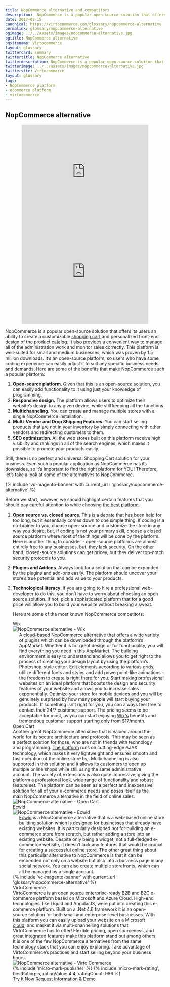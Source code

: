```yaml
---
title: NopCommerce alternative and competitors
description:  NopCommerce is a popular open-source solution that offers its users an ability to create a customizable shopping cart and personalized front-end design of the product catalog. What are the main NopCommerce competitors and alternatives?
date: 2017-08-15
canonical: https://virtocommerce.com/glossary/nopcommerce-alternative
permalink: glossary/nopcommerce-alternative
ogimage: ../../assets/images/nopcommerce-alternative.jpg
ogtitle: NopCommerce alternative
ogsitename: Virtocommerce
layout: glossary
twittercard: summary
twittertitle: NopCommerce alternative
twitterdescription: NopCommerce is a popular open-source solution that offers its users an ability to create a customizable shopping cart and personalized front-end design of the product catalog.
twitterimage: ../../assets/images/nopcommerce-alternative.jpg
twittersite: Virtocommerce
layout: glossary
tags:
- NopCommerce platform
- ecommerce platform
- virtocommerce
---
```

<section itemscope itemtype="http://schema.org/Article">
    <meta itemprop="author" content="Virtocommerce">
    <meta itemprop="datePublished" content="2017-08-15">
    <meta itemprop="dateModified" content="2018-02-22">
    <div itemprop="articleBody" class="business-cnt">
        <div itemprop="mainEntityOfPage" class="head __cart">
            <h1 itemprop="headline" class="title">NopCommerce alternative</h1>
        </div>
        <div style="text-align: center;">
            <iframe width="400" height="315" src="https://www.youtube.com/embed/QpRG-HOlrbc?ecver=1" frameborder="0" allowfullscreen></iframe>
            <iframe width="400" height="315" src="https://www.youtube.com/embed/22BMH86RQys?ecver=1" frameborder="0" allowfullscreen></iframe>
        </div>
        <div class="text">
            <p> NopCommerce is a popular open-source solution that offers its users an ability to create a customizable <a href="{{ '/glossary/hosted-shopping-cart' | absolute_url }}">shopping cart</a> and personalized front-end design of the product <a href="{{ '/glossary/punchout-catalog' | absolute_url }}">catalog</a>. It also provides a convenient way to manage all of the administration work and monitor sales correctly. This platform is well-suited for small and medium businesses, which was proven by 1.5 million downloads.  It’s an open-source platform, so users who have  some coding experience can easily adjust it to suit any specific business needs and demands.  Here are some of the benefits that make NopCommerce such a popular platform:</p>
            <ol>
                <li><strong> Open-source platform. </strong> Given that this is an open-source solution, you can easily add functionality to it using just your knowledge of programming. </li>
                <li><strong> Responsive design.</strong> The platform allows users to optimize their website’s design to any given device, while still keeping all the functions. </li>
                <li><strong> Multichanneling.</strong> You can create and manage multiple stores with a single NopCommerce installation. </li>
                <li><strong> Multi-Vendor and Drop Shipping Features. </strong> You can start selling products that are not in your inventory by simply connecting with other vendors and redirecting customers to them.</li>
                <li><strong> SEO optimization. </strong> All the web stores built on this platform receive high visibility and rankings in all of the search engines, which makes it possible to promote your products easily.</li>
                </ol>
                </div>
        <div class="text">
            <p>Still, there is no perfect and universal Shopping Cart solution for your business. Even such a popular application as NopCommerce has its downsides, so it’s important to find the right platform for YOU! Therefore, let’s take a look at some of the alternatives to NopCommerce. </p>
            {% include 'vc-magento-banner' with current_url : 'glossary/nopcommerce-alternative' %}
            <p>Before we start, however, we should highlight certain features that you should pay careful attention to while choosing <a href="{{ '/glossary/best-ecommerce-platforms' | absolute_url }}">the best platform</a>. </p>
            <ol>
                <li><strong> Open source vs. closed source.  </strong> This is a debate that has been held for too long, but it essentially comes down to one simple thing: if coding is a no-brainer to you, choose open-source and customize the store in any way you desire, but, if coding is not your primary skill, choose a closed source platform where most of the things will be done by the platform. Here is another thing to consider - open-source platforms are almost entirely free to any businesses, but, they lack security. On the other hand, closed-source solutions can get pricey, but they deliver top-notch security protocols to you.</p>
                <li><strong> Plugins and Addons. </strong> Always look for a solution that can be expanded by the plugins and add-ons easily. The platform should uncover your store’s true potential and add value to your products. </p>
                <li>
                    <strong> Technological literacy. </strong> If you are going to hire a professional web-developer to do this, you don’t have to worry about choosing an open source solution. If not, pick a sophisticated platform that for a good price will allow you to build your website without breaking a sweat. </p>
                    <p>Here are some of the most known NopCommerce competitors:</p>
                    <div class="section-title">Wix</div>
                    <div class="col-w">
                        <div class="col __col-30">
                            <img alt="NopCommerce alternative - Wix" src="assets/images/wix.jpg" />
                        </div>
                        <div class="col __col-70 text" style="margin-top: 0; padding-left: 20px;">
                            A <a href="{{ '/glossary/cloud-ecommerce-solution' | absolute_url }}">cloud-based</a> NopCommerce alternative that offers a wide variety of plugins which can be downloaded through the platform’s AppMarket. Whether it is for great design or for functionality, you will find everything you need in this AppMarket.  The building environment is easy to understand and allows you to get right to the process of creating your design layout by using the platform’s Photoshop-style editor. Edit elements according to various grids, utilize different fonts and styles and add powerpoint-like animations – the freedom to create is right there for you. Start making professional websites on an ideal platform that boosts the design and security features of your website and allows you to increase sales exponentially. Optimize your store for mobile devices and you will be genuinely surprised by how many people will start buying your products. If something isn’t right for you, you can always feel free to contact their 24/7 customer support. The pricing seems to be acceptable for most, as you can start enjoying <a href="https://www.wix.com/" rel="nofollow">Wix's</a> benefits and tremendous customer support starting only from $17/month.
                        </div>
                    </div>
                    <div class="section-title">Open Cart</div>
                    <div class="col-w">
                        <div class="col __col-70 text" style="margin-top: 0; padding-right: 20px;">
                            Another great NopCommerce alternative that is valued around the world for its secure architecture and protocols. This may be seen as a perfect solution for those, who are not in friends with technology and programming. <a href="https://www.opencart.com/" rel="nofollow">The platform</a> runs on cutting-edge AJAX technology, which makes it very lightweight and ensures smooth and fast operation of the online store by,. Multichanneling is also  supported in this solution and it allows its customers to open up multiple online shops while still using the same administrative account. The variety of extensions is also quite impressive, giving the platform a professional look, wide range of functionality and robust feature set. The platform can be seen as a perfect and inexpensive solution for all of your e-commerce needs and poses itself as the main NopCommerce alternative in the field of online sales.
                        </div>
                        <div class="col __col-30">
                            <img alt="NopCommerce alternative - Open Cart" src="assets/images/opencart.jpg" />
                        </div>
                    </div>
                    <div class="section-title">Ecwid</div>
                    <div class="col-w">
                        <div class="col __col-30">
                            <img alt="NopCommerce alternative - Ecwid" src="assets/images/ecwid.jpg" />
                        </div>
                        <div class="col __col-70 text" style="margin-top: 0; padding-left: 20px;">
                            <a href="https://www.ecwid.com/" rel="nofollow">Ecwid</a> is a NopCommerce alternative that is a web-based online store building solution which is designed for businesses that already have existing websites. It is particularly designed not for building an e-commerce store from scratch, but rather adding a store into an existing website. Despite only being a widget, not a full-fledged e-commerce website, it doesn’t lack any features that would be crucial for creating a successful online store. The other great thing about this particular alternative to NopCommerce is that it can be embedded not only on a website but also into a business page in any social network. You can also create multiple storefronts, which can all be managed by a single account.
                        </div>
                    </div>
                    {% include 'vc-magento-banner' with current_url : 'glossary/nopcommerce-alternative' %}
                    <div class="section-title">VirtoCommerce</div>
                    <div class="col-w">
                        <div class="col __col-70 text" style="margin-top: 0; padding-right: 20px;">
                            VirtoCommerce is an open source enterprise-ready <a href="{{ '/glossary/what-is-b2b-ecommerce' | absolute_url }}">B2B</a> and <a href="{{ '/glossary/what-is-b2c-ecommerce' | absolute_url }}">B2C</a> e-commerce platform based on Microsoft and Azure Cloud. High-end technologies, like Liquid and AngularJS, were put into creating this e-commerce platform. Built on a .Net 4.6 framework it is an open-source solution for both small and enterprise-level businesses. With this platform you can easily upload your website on a Microsoft <a href="{{ 'https://virtocommerce.com/order-management-software' | absolute_url }}"> cloud</a>, and market it via multi-channelling solutions that VirtoCommerce has to offer! Flexible pricing, open sourceness, and great integrated features make this platform stand out among others. It is one of the few NopCommerce alternatives from the same technology stack that you can enjoy exploring. Take advantage of VirtoCommerce’s practices and start selling beyond your business hours.
                        </div>
                        <div class="col __col-30">
                            <span itemprop="image" itemscope itemtype="https://schema.org/ImageObject">
                                <img itemprop="url contentUrl" alt="NopCommerce alternative - Virto Commerce" src="assets/images/virto-commerce-screen.jpg" />
                                <meta itemprop="width" content="267">
                                <meta itemprop="height" content="135">
                            </span>
                        </div>
                    </div>
                    {% include 'micro-mark-publisher' %}
                    {% include 'micro-mark-rating', bestRating: 5, ratingValue: 4.4, ratingCount: 986 %}
                    <div class="buttons">
                        <a class="button fill" href="/try-now">Try It Now</a>
                        <a class="button fill" href="/contact-us">Request Information & Demo</a>
                    </div>
        </div>
    </div>
</section>